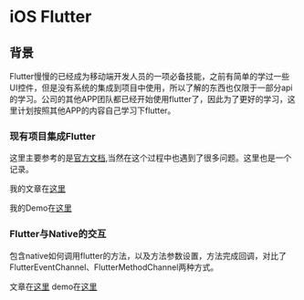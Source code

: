 # iOS Flutter

## 背景

Flutter慢慢的已经成为移动端开发人员的一项必备技能，之前有简单的学过一些UI控件，但是没有系统的集成到项目中使用，所以了解的东西也仅限于一部分api的学习。公司的其他APP团队都已经开始使用flutter了，因此为了更好的学习，这里计划按照其他APP的内容自己学习下flutter。

### 现有项目集成Flutter

这里主要参考的是[官方文档](https://flutter.cn/docs/development/add-to-app/ios/add-flutter-screen),当然在这个过程中也遇到了很多问题。这里也是一个记录。

我的文章在[这里](https://github.com/LeeWongSnail/FlutterLearning/blob/main/Flutter%E9%9B%86%E6%88%90/flutter-nativeJumpFlutter.md)

我的Demo在[这里](https://github.com/LeeWongSnail/FlutterLearning/tree/main/Demo/FlutterDemo)

### Flutter与Native的交互

包含native如何调用flutter的方法，以及方法参数设置，方法完成回调，对比了FlutterEventChannel、FlutterMethodChannel两种方式。

文章在[这里](https://github.com/LeeWongSnail/FlutterLearning/blob/main/Flutter%E4%B8%8ENative%E7%9A%84%E4%BA%A4%E4%BA%92/flutter-nativeinteraction.md)
demo在[这里]()


